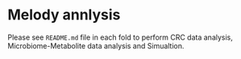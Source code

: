 # Melody annlysis

Please see `README.md` file in each fold to perform CRC data analysis, Microbiome-Metabolite data analysis and Simualtion.
